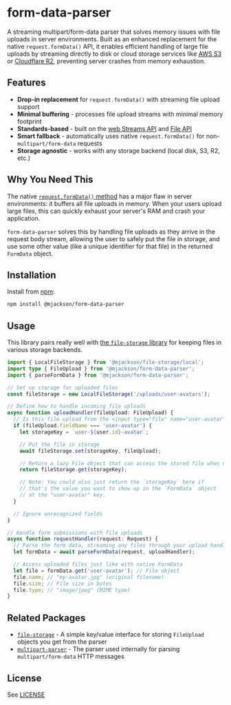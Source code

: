 # form-data-parser

A streaming multipart/form-data parser that solves memory issues with file uploads in server environments. Built as an enhanced replacement for the native `request.formData()` API, it enables efficient handling of large file uploads by streaming directly to disk or cloud storage services like [AWS S3](https://aws.amazon.com/s3/) or [Cloudflare R2](https://www.cloudflare.com/developer-platform/r2/), preventing server crashes from memory exhaustion.

## Features

- **Drop-in replacement** for `request.formData()` with streaming file upload support
- **Minimal buffering** - processes file upload streams with minimal memory footprint
- **Standards-based** - built on the [web Streams API](https://developer.mozilla.org/en-US/docs/Web/API/Streams_API) and [File API](https://developer.mozilla.org/en-US/docs/Web/API/File)
- **Smart fallback** - automatically uses native `request.formData()` for non-`multipart/form-data` requests
- **Storage agnostic** - works with any storage backend (local disk, S3, R2, etc.)

## Why You Need This

The native [`request.formData()` method](https://developer.mozilla.org/en-US/docs/Web/API/Request/formData) has a major flaw in server environments: it buffers all file uploads in memory. When your users upload large files, this can quickly exhaust your server's RAM and crash your application.

`form-data-parser` solves this by handling file uploads as they arrive in the request body stream, allowing the user to safely put the file in storage, and use some other value (like a unique identifier for that file) in the returned `FormData` object.

## Installation

Install from [npm](https://www.npmjs.com/):

```sh
npm install @mjackson/form-data-parser
```

## Usage

This library pairs really well with [the `file-storage` library](https://github.com/mjackson/remix-the-web/tree/main/packages/file-storage) for keeping files in various storage backends.

```ts
import { LocalFileStorage } from '@mjackson/file-storage/local';
import type { FileUpload } from '@mjackson/form-data-parser';
import { parseFormData } from '@mjackson/form-data-parser';

// Set up storage for uploaded files
const fileStorage = new LocalFileStorage('/uploads/user-avatars');

// Define how to handle incoming file uploads
async function uploadHandler(fileUpload: FileUpload) {
  // Is this file upload from the <input type="file" name="user-avatar"> field?
  if (fileUpload.fieldName === 'user-avatar') {
    let storageKey = `user-${user.id}-avatar`;

    // Put the file in storage
    await fileStorage.set(storageKey, fileUpload);

    // Return a lazy File object that can access the stored file when needed
    return fileStorage.get(storageKey);

    // Note: You could also just return the `storageKey` here if
    // that's the value you want to show up in the `FormData` object
    // at the "user-avatar" key.
  }

  // Ignore unrecognized fields
}

// Handle form submissions with file uploads
async function requestHandler(request: Request) {
  // Parse the form data, streaming any files through your upload handler
  let formData = await parseFormData(request, uploadHandler);

  // Access uploaded files just like with native FormData
  let file = formData.get('user-avatar'); // File object
  file.name; // "my-avatar.jpg" (original filename)
  file.size; // File size in bytes
  file.type; // "image/jpeg" (MIME type)
}
```

## Related Packages

- [`file-storage`](https://github.com/mjackson/remix-the-web/tree/main/packages/file-storage) - A simple key/value interface for storing `FileUpload` objects you get from the parser
- [`multipart-parser`](https://github.com/mjackson/remix-the-web/tree/main/packages/multipart-parser) - The parser used internally for parsing `multipart/form-data` HTTP messages

## License

See [LICENSE](https://github.com/mjackson/remix-the-web/blob/main/LICENSE)
